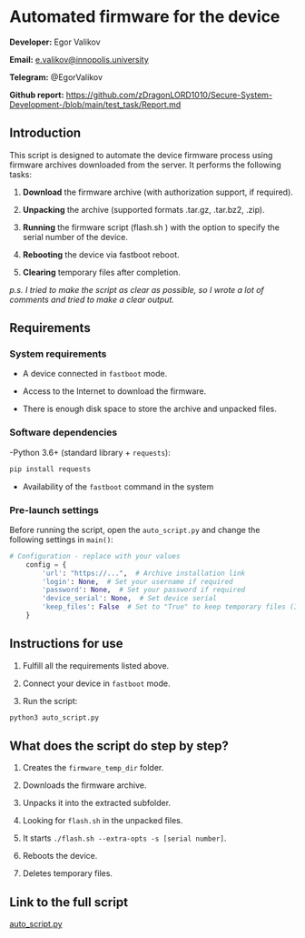 # Automated firmware for the device

**Developer:** Egor Valikov

**Email:** e.valikov@innopolis.university

**Telegram:** @EgorValikov

**Github report:** https://github.com/zDragonLORD1010/Secure-System-Development-/blob/main/test_task/Report.md

## Introduction

This script is designed to automate the device firmware process using firmware archives downloaded from the server. It performs the following tasks:

1. **Download** the firmware archive (with authorization support, if required).

2. **Unpacking** the archive (supported formats .tar.gz, .tar.bz2, .zip).

3. **Running** the firmware script (flash.sh ) with the option to specify the serial number of the device.

4. **Rebooting** the device via fastboot reboot.

5. **Clearing** temporary files after completion.

*p.s. I tried to make the script as clear as possible, so I wrote a lot of comments and tried to make a clear output.*

## Requirements

### System requirements

- A device connected in `fastboot` mode.

- Access to the Internet to download the firmware.

- There is enough disk space to store the archive and unpacked files.

### Software dependencies

-Python 3.6+ (standard library + `requests`):

```bash
pip install requests
```

- Availability of the `fastboot` command in the system

### Pre-launch settings

Before running the script, open the `auto_script.py` and change the following settings in `main()`:

```py
# Сonfiguration - replace with your values
    config = {
        'url': "https://...",  # Archive installation link
        'login': None,  # Set your username if required
        'password': None,  # Set your password if required
        'device_serial': None,  # Set device serial
        'keep_files': False  # Set to "True" to keep temporary files (I recommend changing it to "True" only in case of script debugging or for manual verification)
    }
```

## Instructions for use

1. Fulfill all the requirements listed above.

2. Connect your device in `fastboot` mode.

3. Run the script:

```bash
python3 auto_script.py
```

## What does the script do step by step?

1. Creates the `firmware_temp_dir` folder.

2. Downloads the firmware archive.

3. Unpacks it into the extracted subfolder.

4. Looking for `flash.sh` in the unpacked files.

5. It starts `./flash.sh --extra-opts -s [serial number]`.

6. Reboots the device.

7. Deletes temporary files.

## Link to the full script

[auto_script.py]()



